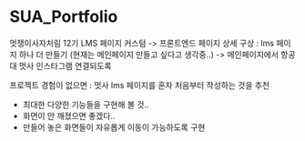 # SUA_Portfolio
멋쟁이사자처림 12기 LMS 페이지 커스텀
-> 프론트엔드 페이지 상세 구상 : lms 페이지 하나 더 만들기 (현재는 메인페이지 만들고 싶다고 생각중..)
-> 메인페이지에서 항공대 멋사 인스타그램 연결되도록

프로젝트 경험이 없으면 : 멋사 lms 페이지를 혼자 처음부터 작성하는 것을 추천
* 최대한 다양한 기능들을 구현해 볼 것..
* 화면이 안 깨졌으면 좋겠다..
* 만들어 놓은 화면들이 자유롭게 이동이 가능하도록 구현
